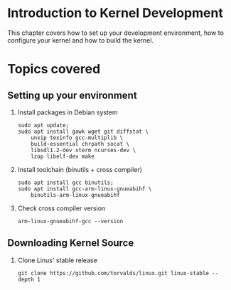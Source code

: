 # Introduction to Kernel Development

This chapter covers how to set up your development environment, how to configure your kernel and how to build the kernel.

# Topics covered

## Setting up your environment

1. Install packages in Debian system
    ```
    sudo apt update;
    sudo apt install gawk wget git diffstat \ 
        unxip texinfo gcc-multiplib \
        build-essential chrpath socat \
        libsdl1.2-dev xterm ncurses-dev \
        lzop libelf-dev make
    ```

2. Install toolchain (binutils + cross compiler)

    ```
    sudo apt install gcc binutils;
    sudo apt install gcc-arm-linux-gnueabihf \ 
        binutils-arm-linux-gnueabihf
    ```

3. Check cross compiler version

    ```
    arm-linux-gnueabihf-gcc --version
    ```

## Downloading Kernel Source

1. Clone Linus' stable release

    ```
    git clone https://github.com/torvalds/linux.git linux-stable --depth 1
    ```